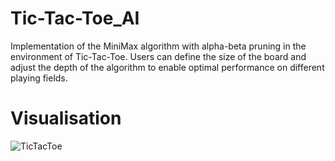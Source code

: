 # Tic-Tac-Toe_AI
Implementation of the MiniMax algorithm with alpha-beta pruning in the environment of Tic-Tac-Toe. Users can define the size of the board and adjust the depth of the algorithm to enable optimal performance on different playing fields.
# Visualisation
![TicTacToe](https://github.com/TheMethier/Tic-Tac-Toe_AI/assets/106596805/1a236257-f919-46ad-9a9a-6aa64ae6be77)

